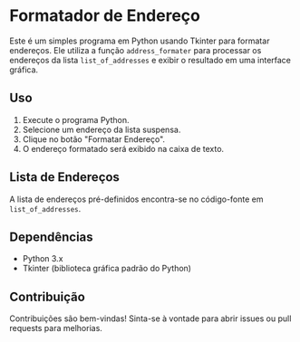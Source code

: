 # Formatador de Endereço

Este é um simples programa em Python usando Tkinter para formatar endereços. Ele utiliza a função `address_formater` para processar os endereços da lista `list_of_addresses` e exibir o resultado em uma interface gráfica.

## Uso

1. Execute o programa Python.
2. Selecione um endereço da lista suspensa.
3. Clique no botão "Formatar Endereço".
4. O endereço formatado será exibido na caixa de texto.

## Lista de Endereços

A lista de endereços pré-definidos encontra-se no código-fonte em `list_of_addresses`.

## Dependências

- Python 3.x
- Tkinter (biblioteca gráfica padrão do Python)

## Contribuição

Contribuições são bem-vindas! Sinta-se à vontade para abrir issues ou pull requests para melhorias.
